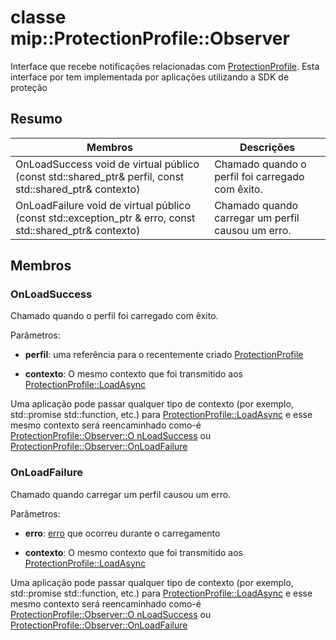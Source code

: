 # <a name="class-mipprotectionprofileobserver"></a>classe mip::ProtectionProfile::Observer 
Interface que recebe notificações relacionadas com [ProtectionProfile](class_mip_protectionprofile.md).
Esta interface por tem implementada por aplicações utilizando a SDK de proteção
  
## <a name="summary"></a>Resumo
 Membros                        | Descrições                                
--------------------------------|---------------------------------------------
OnLoadSuccess void de virtual público (const std::shared_ptr<ProtectionProfile>& perfil, const std::shared_ptr<void>& contexto)  |  Chamado quando o perfil foi carregado com êxito.
OnLoadFailure void de virtual público (const std::exception_ptr & erro, const std::shared_ptr<void>& contexto)  |  Chamado quando carregar um perfil causou um erro.
  
## <a name="members"></a>Membros
  
### <a name="onloadsuccess"></a>OnLoadSuccess
Chamado quando o perfil foi carregado com êxito.

Parâmetros:  
* **perfil**: uma referência para o recentemente criado [ProtectionProfile](class_mip_protectionprofile.md)


* **contexto**: O mesmo contexto que foi transmitido aos [ProtectionProfile::LoadAsync](class_mip_protectionprofile.md#loadasync)


Uma aplicação pode passar qualquer tipo de contexto (por exemplo, std::promise std::function, etc.) para [ProtectionProfile::LoadAsync](class_mip_protectionprofile.md#loadasync) e esse mesmo contexto será reencaminhado como-é [ProtectionProfile::Observer::O nLoadSuccess](class_mip_protectionprofile_observer.md#onloadsuccess) ou [ProtectionProfile::Observer::OnLoadFailure](class_mip_protectionprofile_observer.md#onloadfailure)
  
### <a name="onloadfailure"></a>OnLoadFailure
Chamado quando carregar um perfil causou um erro.

Parâmetros:  
* **erro**: [erro](class_mip_error.md) que ocorreu durante o carregamento 


* **contexto**: O mesmo contexto que foi transmitido aos [ProtectionProfile::LoadAsync](class_mip_protectionprofile.md#loadasync)


Uma aplicação pode passar qualquer tipo de contexto (por exemplo, std::promise std::function, etc.) para [ProtectionProfile::LoadAsync](class_mip_protectionprofile.md#loadasync) e esse mesmo contexto será reencaminhado como-é [ProtectionProfile::Observer::O nLoadSuccess](class_mip_protectionprofile_observer.md#onloadsuccess) ou [ProtectionProfile::Observer::OnLoadFailure](class_mip_protectionprofile_observer.md#onloadfailure)
